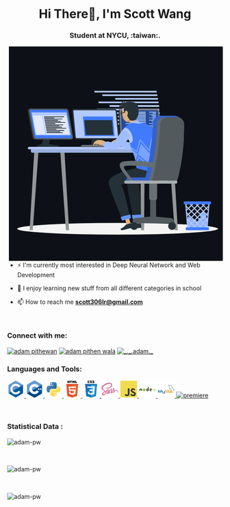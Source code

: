 <h1 align="center">Hi There👋, I'm Scott Wang</h1>
<h3 align="center">Student at NYCU, :taiwan:. </h1>

<img align="right" src="https://github.com/scott306lr/scott306lr/blob/main/animation_500_kxa883sd.gif" alt="gif" /></p>

<br>

- ⚡ I'm currently most interested in Deep Neural Network and Web Development 

- 🌱 I enjoy learning new stuff from all different categories in school

- 📫 How to reach me **scott306lr@gmail.com**

<br>

<h3 align="left">Connect with me:</h3>
<p align="left">
  <a href="https://www.linkedin.com/in/%E5%9F%B9%E7%A2%A9-%E7%8E%8B-557754229/" target="blank"><img align="center"
      src="https://raw.githubusercontent.com/rahuldkjain/github-profile-readme-generator/master/src/images/icons/Social/linked-in-alt.svg"
      alt="adam pithewan" height="30" width="40" /></a> 
  <a href="https://www.facebook.com/scott306lr" target="blank"><img align="center"
      src="https://raw.githubusercontent.com/rahuldkjain/github-profile-readme-generator/master/src/images/icons/Social/facebook.svg"
      alt="adam pithen wala" height="30" width="40" /></a> 
  <a href="https://www.instagram.com/wangps_lr/" target="blank"><img align="center"
      src="https://raw.githubusercontent.com/rahuldkjain/github-profile-readme-generator/master/src/images/icons/Social/instagram.svg"
      alt="_._.adam._" height="30" width="40" /></a> 
</p>

<h3 align="left">Languages and Tools:</h3>
<p align="left"> 
  <a href="https://www.cprogramming.com/" target="_blank" rel="noreferrer"> 
    <img src="https://raw.githubusercontent.com/devicons/devicon/master/icons/c/c-original.svg"
      alt="c" width="40" height="40" /> 
  </a> <a href="https://www.w3schools.com/cpp/" target="_blank" rel="noreferrer">
    <img src="https://raw.githubusercontent.com/devicons/devicon/master/icons/cplusplus/cplusplus-original.svg"
      alt="cplusplus" width="40" height="40" /> 
  </a> <a href="https://www.python.org" target="_blank" rel="noreferrer"> 
    <img src="https://raw.githubusercontent.com/devicons/devicon/master/icons/python/python-original.svg" alt="python"
      width="40" height="40" /> 
  </a> <a href="https://www.w3.org/html/" target="_blank" rel="noreferrer"> 
    <img src="https://raw.githubusercontent.com/devicons/devicon/master/icons/html5/html5-original-wordmark.svg"
      alt="html5" width="40" height="40" /> 
  </a> <a href="https://www.w3schools.com/css/" target="_blank" rel="noreferrer"> 
    <img src="https://raw.githubusercontent.com/devicons/devicon/master/icons/css3/css3-original-wordmark.svg" 
      alt="css3" width="40" height="40" /> 
  </a> <a href="https://sass-lang.com" target="_blank" rel="noreferrer"> 
    <img src="https://raw.githubusercontent.com/devicons/devicon/master/icons/sass/sass-original.svg" 
      alt="sass" width="40" height="40" /> 
  </a> <a href="https://developer.mozilla.org/en-US/docs/Web/JavaScript" target="_blank" rel="noreferrer"> 
    <img src="https://raw.githubusercontent.com/devicons/devicon/master/icons/javascript/javascript-original.svg"
      alt="javascript" width="40" height="40" /> 
  </a> <a href="https://nodejs.org" target="_blank" rel="noreferrer"> 
    <img src="https://raw.githubusercontent.com/devicons/devicon/master/icons/nodejs/nodejs-original-wordmark.svg"
      alt="nodejs" width="40" height="40" /> 
  </a> <a href="https://www.mysql.com/" target="_blank" rel="noreferrer"> 
    <img src="https://raw.githubusercontent.com/devicons/devicon/master/icons/mysql/mysql-original-wordmark.svg"
      alt="mysql" width="40" height="40" /> 
  </a> <a href="https://www.photoshop.com/en" target="_blank" rel="noreferrer"> 
    <img src="https://upload.wikimedia.org/wikipedia/commons/1/17/Adobe_premiere_logo_vector.svg" alt="premiere"
      width="40" height="40" /> 
  </a>
</p>

<br>

<h3>Statistical Data :</h3>
<p>
  <img align="center"
    src="https://github-readme-stats.vercel.app/api/top-langs?username=scott306lr&show_icons=true&locale=en&bg_color=0d1117&text_color=ffffff&layout=compact"
    alt="adam-pw" 
    bg_color=#808080/>
</p>

<br>

<p>
  <img align="center" 
    src="https://github-readme-stats.vercel.app/api?username=scott306lr&show_icons=true&locale=en&bg_color=0d1117&text_color=ffffff&repo=convoychat"
    alt="adam-pw" />
</p>

<br>

<p>
  <img align="center" 
    src="https://github-readme-streak-stats.herokuapp.com/?user=scott306lr&theme=dark&background=0d1117&date_format=M%20j%5B%2C%20Y%5D" 
    alt="adam-pw" />
</p>

<!--
**scott306lr/scott306lr** is a ✨ _special_ ✨ repository because its `README.md` (this file) appears on your GitHub profile.

Here are some ideas to get you started:

- 🔭 I’m currently working on ...
- 🌱 I’m currently learning ...
- 👯 I’m looking to collaborate on ...
- 🤔 I’m looking for help with ...
- 💬 Ask me about ...
- 📫 How to reach me: ...
- 😄 Pronouns: ...
- ⚡ Fun fact: ...
-->
